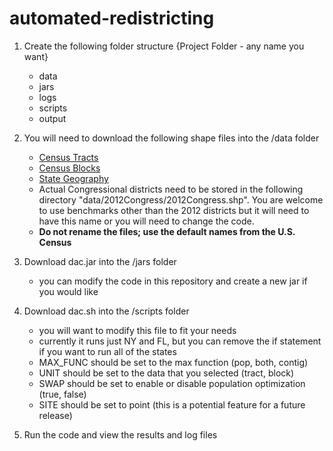 # automated-redistricting

1. Create the following folder structure
  {Project Folder - any name you want}
      - data
      - jars
      - logs
      - scripts
      - output
2. You will need to download the following shape files into the /data folder
      - [Census Tracts](https://www.census.gov/cgi-bin/geo/shapefiles/index.php?year=2010&layergroup=Census+Tracts)
      - [Census Blocks](https://www.census.gov/cgi-bin/geo/shapefiles/index.php?year=2010&layergroup=Blocks)
      - [State Geography](https://www.census.gov/cgi-bin/geo/shapefiles/index.php?year=2010&layergroup=States+%28and+equivalent%29)
      - Actual Congressional districts need to be stored in the following directory "data/2012Congress/2012Congress.shp". You are welcome to use benchmarks other than the 2012 districts but it will need to have this name or you will need to change the code.
      - **Do not rename the files; use the default names from the U.S. Census**
3. Download dac.jar into the /jars folder
      - you can modify the code in this repository and create a new jar if you would like
4. Download dac.sh into the /scripts folder
      - you will want to modify this file to fit your needs
      - currently it runs just NY and FL, but you can remove the if statement if you want to run all of the states
      - MAX_FUNC should be set to the max function (pop, both, contig)
      - UNIT should be set to the data that you selected (tract, block)
      - SWAP should be set to enable or disable population optimization (true, false)
      - SITE should be set to point (this is a potential feature for a future release)
  
 5. Run the code and view the results and log files
